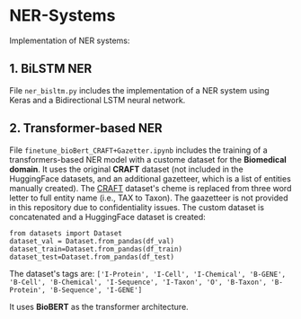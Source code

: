 # NER-Systems
Implementation of NER systems:

## 1. BiLSTM NER 
File ``ner_bisltm.py`` includes the implementation of a NER system using Keras and a Bidirectional LSTM neural network.

## 2. Transformer-based NER
File ``finetune_bioBert_CRAFT+Gazetter.ipynb`` includes the training of a transformers-based NER model with a custome dataset for the **Biomedical domain**. It uses the original **CRAFT** dataset (not included in the HuggingFace datasets, and an additional gazetteer, which is a list of entities manually created). The [CRAFT](https://github.com/UCDenver-ccp/CRAFT) dataset's cheme is replaced from three word letter to full entity name (i.e., TAX to Taxon). The gaazetteer is not provided in this repository due to confidentiality issues. The custom dataset is concatenated and a HuggingFace dataset is created:

  ``` 
  from datasets import Dataset
  dataset_val = Dataset.from_pandas(df_val)
  dataset_train=Dataset.from_pandas(df_train)
  dataset_test=Dataset.from_pandas(df_test)
  ```
  
The dataset's tags are: 
```['I-Protein', 'I-Cell', 'I-Chemical', 'B-GENE', 'B-Cell', 'B-Chemical', 'I-Sequence', 'I-Taxon', 'O', 'B-Taxon', 'B-Protein', 'B-Sequence', 'I-GENE']```

It uses **BioBERT** as the transformer architecture.
